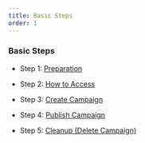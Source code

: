 ```yaml
---
title: Basic Steps
order: 1
---
```

### Basic Steps
* Step 1: 
[Preparation](b-get-started#preparation)

* Step 2: 
[How to Access](b-get-started#accessing-the-sigma-streaming-system)

* Step 3: 
[Create Campaign](b-get-started#create-new-campaign)

* Step 4: 
[Publish Campaign](b-get-started#publish-campaign)

* Step 5: 
[Cleanup (Delete Campaign)](b-get-started#delete-campaign) 